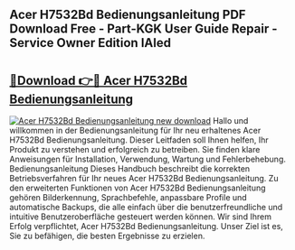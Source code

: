 ## Acer H7532Bd Bedienungsanleitung PDF Download Free - Part-KGK User Guide Repair - Service Owner Edition IAled

# <h2><a href="http://df0kp0m.blite.top/?on=Acer+H7532Bd+Bedienungsanleitung">🔗Download 👉🔴 Acer H7532Bd Bedienungsanleitung</a></h2>

[![Acer H7532Bd Bedienungsanleitung new download](https://i.imgur.com/lujVjoI.png)](http://df0kp0m.blite.top/?on=Acer+H7532Bd+Bedienungsanleitung)
Hallo und willkommen in der Bedienungsanleitung für Ihr neu erhaltenes Acer H7532Bd Bedienungsanleitung. Dieser Leitfaden soll Ihnen helfen, Ihr Produkt zu verstehen und erfolgreich zu betreiben. Sie finden klare Anweisungen für Installation, Verwendung, Wartung und Fehlerbehebung. Bedienungsanleitung Dieses Handbuch beschreibt die korrekten Betriebsverfahren für Ihr neues Acer H7532Bd Bedienungsanleitung. Zu den erweiterten Funktionen von Acer H7532Bd Bedienungsanleitung gehören Bilderkennung, Sprachbefehle, anpassbare Profile und automatische Backups, die alle einfach über die benutzerfreundliche und intuitive Benutzeroberfläche gesteuert werden können. Wir sind Ihrem Erfolg verpflichtet, Acer H7532Bd Bedienungsanleitung. Unser Ziel ist es, Sie zu befähigen, die besten Ergebnisse zu erzielen.
